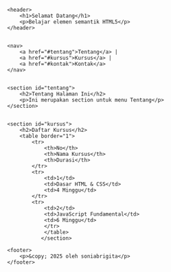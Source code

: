 <!DOCTYPE html>
<html lang="id">
<head>
    <meta charset="UTF-8">
    <meta name="viewport" content="width=device-width, initial-scale=1.0">
    <title>Latihan HTML5</title>
</head>
<body>

    
    <header>
        <h1>Selamat Datang</h1>
        <p>Belajar elemen semantik HTML5</p>
    </header>

    
    <nav>
        <a href="#tentang">Tentang</a> |
        <a href="#kursus">Kursus</a> |
        <a href="#kontak">Kontak</a>
    </nav>

    
    <section id="tentang">
        <h2>Tentang Halaman Ini</h2>
        <p>Ini merupakan section untuk menu Tentang</p>
    </section>

    
    <section id="kursus">
        <h2>Daftar Kursus</h2>
        <table border="1">
            <tr>
                <th>No</th>
                <th>Nama Kursus</th>
                <th>Durasi</th>
            </tr>
            <tr>
                <td>1</td>
                <td>Dasar HTML & CSS</td>
                <td>4 Minggu</td>
            </tr>
            <tr>
                <td>2</td>
                <td>JavaScript Fundamental</td>
                <td>6 Minggu</td>
                </tr>
                </table>
               </section>

    <footer>
        <p>&copy; 2025 oleh soniabrigita</p>
    </footer>

</body>
</html>
